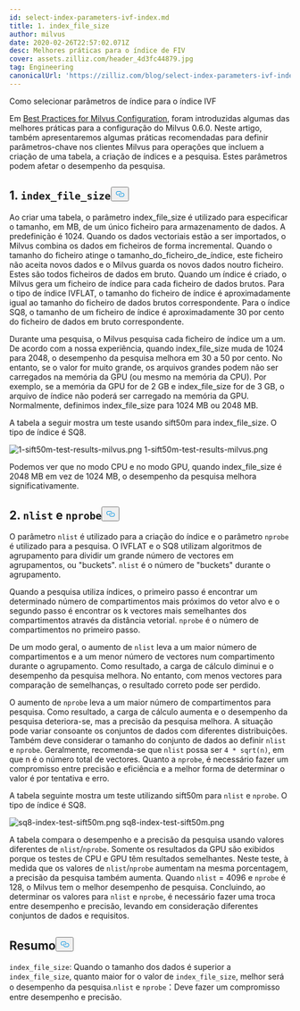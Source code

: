```yaml
---
id: select-index-parameters-ivf-index.md
title: 1. index_file_size
author: milvus
date: 2020-02-26T22:57:02.071Z
desc: Melhores práticas para o índice de FIV
cover: assets.zilliz.com/header_4d3fc44879.jpg
tag: Engineering
canonicalUrl: 'https://zilliz.com/blog/select-index-parameters-ivf-index'
---
```

<custom-h1>Como selecionar parâmetros de índice para o índice IVF</custom-h1><p>Em <a href="https://medium.com/@milvusio/best-practices-for-milvus-configuration-f38f1e922418">Best Practices for Milvus Configuration</a>, foram introduzidas algumas das melhores práticas para a configuração do Milvus 0.6.0. Neste artigo, também apresentaremos algumas práticas recomendadas para definir parâmetros-chave nos clientes Milvus para operações que incluem a criação de uma tabela, a criação de índices e a pesquisa. Estes parâmetros podem afetar o desempenho da pesquisa.</p>
<h2 id="1-codeindexfilesizecode" class="common-anchor-header">1. <code translate="no">index_file_size</code><button data-href="#1-codeindexfilesizecode" class="anchor-icon" translate="no">
      <svg translate="no"
        aria-hidden="true"
        focusable="false"
        height="20"
        version="1.1"
        viewBox="0 0 16 16"
        width="16"
      >
        <path
          fill="#0092E4"
          fill-rule="evenodd"
          d="M4 9h1v1H4c-1.5 0-3-1.69-3-3.5S2.55 3 4 3h4c1.45 0 3 1.69 3 3.5 0 1.41-.91 2.72-2 3.25V8.59c.58-.45 1-1.27 1-2.09C10 5.22 8.98 4 8 4H4c-.98 0-2 1.22-2 2.5S3 9 4 9zm9-3h-1v1h1c1 0 2 1.22 2 2.5S13.98 12 13 12H9c-.98 0-2-1.22-2-2.5 0-.83.42-1.64 1-2.09V6.25c-1.09.53-2 1.84-2 3.25C6 11.31 7.55 13 9 13h4c1.45 0 3-1.69 3-3.5S14.5 6 13 6z"
        ></path>
      </svg>
    </button></h2><p>Ao criar uma tabela, o parâmetro index_file_size é utilizado para especificar o tamanho, em MB, de um único ficheiro para armazenamento de dados. A predefinição é 1024. Quando os dados vectoriais estão a ser importados, o Milvus combina os dados em ficheiros de forma incremental. Quando o tamanho do ficheiro atinge o tamanho_do_ficheiro_de_índice, este ficheiro não aceita novos dados e o Milvus guarda os novos dados noutro ficheiro. Estes são todos ficheiros de dados em bruto. Quando um índice é criado, o Milvus gera um ficheiro de índice para cada ficheiro de dados brutos. Para o tipo de índice IVFLAT, o tamanho do ficheiro de índice é aproximadamente igual ao tamanho do ficheiro de dados brutos correspondente. Para o índice SQ8, o tamanho de um ficheiro de índice é aproximadamente 30 por cento do ficheiro de dados em bruto correspondente.</p>
<p>Durante uma pesquisa, o Milvus pesquisa cada ficheiro de índice um a um. De acordo com a nossa experiência, quando index_file_size muda de 1024 para 2048, o desempenho da pesquisa melhora em 30 a 50 por cento. No entanto, se o valor for muito grande, os arquivos grandes podem não ser carregados na memória da GPU (ou mesmo na memória da CPU). Por exemplo, se a memória da GPU for de 2 GB e index_file_size for de 3 GB, o arquivo de índice não poderá ser carregado na memória da GPU. Normalmente, definimos index_file_size para 1024 MB ou 2048 MB.</p>
<p>A tabela a seguir mostra um teste usando sift50m para index_file_size. O tipo de índice é SQ8.</p>
<p>
  
   <span class="img-wrapper"> <img translate="no" src="https://assets.zilliz.com/1_sift50m_test_results_milvus_74f60de4aa.png" alt="1-sift50m-test-results-milvus.png" class="doc-image" id="1-sift50m-test-results-milvus.png" />
   </span> <span class="img-wrapper"> <span>1-sift50m-test-results-milvus.png</span> </span></p>
<p>Podemos ver que no modo CPU e no modo GPU, quando index_file_size é 2048 MB em vez de 1024 MB, o desempenho da pesquisa melhora significativamente.</p>
<h2 id="2-codenlistcode-and-codenprobecode" class="common-anchor-header">2. <code translate="no">nlist</code> <strong>e</strong> <code translate="no">nprobe</code><button data-href="#2-codenlistcode-and-codenprobecode" class="anchor-icon" translate="no">
      <svg translate="no"
        aria-hidden="true"
        focusable="false"
        height="20"
        version="1.1"
        viewBox="0 0 16 16"
        width="16"
      >
        <path
          fill="#0092E4"
          fill-rule="evenodd"
          d="M4 9h1v1H4c-1.5 0-3-1.69-3-3.5S2.55 3 4 3h4c1.45 0 3 1.69 3 3.5 0 1.41-.91 2.72-2 3.25V8.59c.58-.45 1-1.27 1-2.09C10 5.22 8.98 4 8 4H4c-.98 0-2 1.22-2 2.5S3 9 4 9zm9-3h-1v1h1c1 0 2 1.22 2 2.5S13.98 12 13 12H9c-.98 0-2-1.22-2-2.5 0-.83.42-1.64 1-2.09V6.25c-1.09.53-2 1.84-2 3.25C6 11.31 7.55 13 9 13h4c1.45 0 3-1.69 3-3.5S14.5 6 13 6z"
        ></path>
      </svg>
    </button></h2><p>O parâmetro <code translate="no">nlist</code> é utilizado para a criação do índice e o parâmetro <code translate="no">nprobe</code> é utilizado para a pesquisa. O IVFLAT e o SQ8 utilizam algoritmos de agrupamento para dividir um grande número de vectores em agrupamentos, ou "buckets". <code translate="no">nlist</code> é o número de "buckets" durante o agrupamento.</p>
<p>Quando a pesquisa utiliza índices, o primeiro passo é encontrar um determinado número de compartimentos mais próximos do vetor alvo e o segundo passo é encontrar os k vectores mais semelhantes dos compartimentos através da distância vetorial. <code translate="no">nprobe</code> é o número de compartimentos no primeiro passo.</p>
<p>De um modo geral, o aumento de <code translate="no">nlist</code> leva a um maior número de compartimentos e a um menor número de vectores num compartimento durante o agrupamento. Como resultado, a carga de cálculo diminui e o desempenho da pesquisa melhora. No entanto, com menos vectores para comparação de semelhanças, o resultado correto pode ser perdido.</p>
<p>O aumento de <code translate="no">nprobe</code> leva a um maior número de compartimentos para pesquisa. Como resultado, a carga de cálculo aumenta e o desempenho da pesquisa deteriora-se, mas a precisão da pesquisa melhora. A situação pode variar consoante os conjuntos de dados com diferentes distribuições. Também deve considerar o tamanho do conjunto de dados ao definir <code translate="no">nlist</code> e <code translate="no">nprobe</code>. Geralmente, recomenda-se que <code translate="no">nlist</code> possa ser <code translate="no">4 * sqrt(n)</code>, em que n é o número total de vectores. Quanto a <code translate="no">nprobe</code>, é necessário fazer um compromisso entre precisão e eficiência e a melhor forma de determinar o valor é por tentativa e erro.</p>
<p>A tabela seguinte mostra um teste utilizando sift50m para <code translate="no">nlist</code> e <code translate="no">nprobe</code>. O tipo de índice é SQ8.</p>
<p>
  
   <span class="img-wrapper"> <img translate="no" src="https://assets.zilliz.com/sq8_index_test_sift50m_b5daa9f7b5.png" alt="sq8-index-test-sift50m.png" class="doc-image" id="sq8-index-test-sift50m.png" />
   </span> <span class="img-wrapper"> <span>sq8-index-test-sift50m.png</span> </span></p>
<p>A tabela compara o desempenho e a precisão da pesquisa usando valores diferentes de <code translate="no">nlist</code>/<code translate="no">nprobe</code>. Somente os resultados da GPU são exibidos porque os testes de CPU e GPU têm resultados semelhantes. Neste teste, à medida que os valores de <code translate="no">nlist</code>/<code translate="no">nprobe</code> aumentam na mesma porcentagem, a precisão da pesquisa também aumenta. Quando <code translate="no">nlist</code> = 4096 e <code translate="no">nprobe</code> é 128, o Milvus tem o melhor desempenho de pesquisa. Concluindo, ao determinar os valores para <code translate="no">nlist</code> e <code translate="no">nprobe</code>, é necessário fazer uma troca entre desempenho e precisão, levando em consideração diferentes conjuntos de dados e requisitos.</p>
<h2 id="Summary" class="common-anchor-header">Resumo<button data-href="#Summary" class="anchor-icon" translate="no">
      <svg translate="no"
        aria-hidden="true"
        focusable="false"
        height="20"
        version="1.1"
        viewBox="0 0 16 16"
        width="16"
      >
        <path
          fill="#0092E4"
          fill-rule="evenodd"
          d="M4 9h1v1H4c-1.5 0-3-1.69-3-3.5S2.55 3 4 3h4c1.45 0 3 1.69 3 3.5 0 1.41-.91 2.72-2 3.25V8.59c.58-.45 1-1.27 1-2.09C10 5.22 8.98 4 8 4H4c-.98 0-2 1.22-2 2.5S3 9 4 9zm9-3h-1v1h1c1 0 2 1.22 2 2.5S13.98 12 13 12H9c-.98 0-2-1.22-2-2.5 0-.83.42-1.64 1-2.09V6.25c-1.09.53-2 1.84-2 3.25C6 11.31 7.55 13 9 13h4c1.45 0 3-1.69 3-3.5S14.5 6 13 6z"
        ></path>
      </svg>
    </button></h2><p><code translate="no">index_file_size</code>: Quando o tamanho dos dados é superior a <code translate="no">index_file_size</code>, quanto maior for o valor de <code translate="no">index_file_size</code>, melhor será o desempenho da pesquisa.<code translate="no">nlist</code> e <code translate="no">nprobe</code>：Deve fazer um compromisso entre desempenho e precisão.</p>
